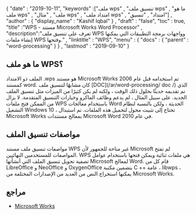 {
  "date" : "2019-10-11",
  "keywords" :["ملف wps" , "تنسيق ملف wps" , "ما هو ملف wps" , "ملف" , "مثال wps" , "امتداد ملف wps" , "امتداد" , "تنسيق"] ,
  "author" : {
    "display_name" : "Kashif Iqbal"
} ,
  "draft" : "false",
  "toc" : true,
  "title" :"WPS - مستند Microsoft Works Word Processor" ,
  "description":"تعرف على تنسيق ملف WPS وواجهات برمجة التطبيقات التي يمكنها إنشاء ملفات WPS وفتحها." ,
  "linktitle" : "WPS",
  "menu" : {
    "docs" : {
      "parent" : "word-processing"
}
} ,
  "lastmod" : "2019-09-10"
}

## ما هو ملف WPS؟

الملف ذو الامتداد .wps هو مستند Microsoft Works تم استخدامه قبل عام 2006 كمستند word. كان مشابهًا لتنسيق ملف [DOC](/ar/word-processing/ doc /) الذي تم تقديمه حديثًا بحلول ذلك الوقت ، ولكنه لم يكن كثيرًا من الميزات مثل تنسيق الملف الجديد. على سبيل المثال ، لم يدعم وظائف الماكرو وخيارات التنسيق المتقدمة. لا يزال من الممكن فتح ملفات WPS باستخدام معالجات Word الحديثة ، ولكن بالنسبة لنظام التشغيل Windows 10 ، تحتاج إلى تثبيت محول لتحميل هذه الملفات. تم استبدال Microsoft Works بمعالج مستندات Microsoft Word في عام 2010.

## مواصفات تنسيق الملف

مواصفات تنسيق ملف مستند WPS غير متاحة للجمهور لأن Microsoft لم تفتح المواصفات للمستخدمين النهائيين. WPS هي ملفات ثنائية ويمكن فتحها باستخدام عوامل تصفية تحويل تنسيق الملف التي أنشأتها Microsoft لمعالج Word. قام كل من LibreOffice و NeoOffice و OxygenOffice بتضمين مكتبة C ++ عامة ، libwps ، يمكنها استخراج النص من العديد من الإصدارات المختلفة من Microsoft Works.

## مراجع ##

* [Microsoft Works](https://en.wikipedia.org/wiki/Microsoft_Works)

